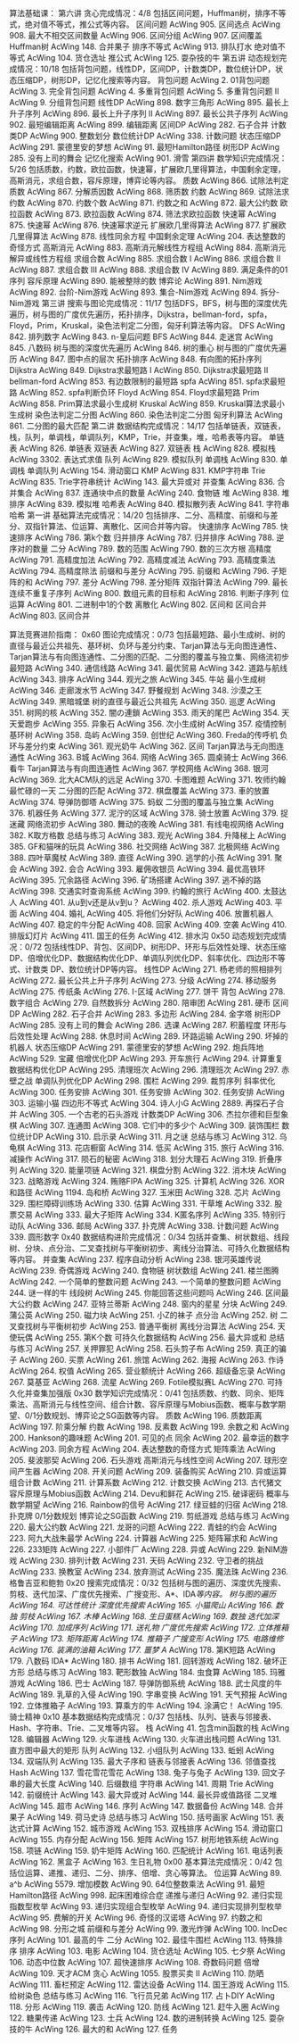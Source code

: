 算法基础课：
第六讲 贪心完成情况：4/8
包括区间问题，Huffman树，排序不等式，绝对值不等式，推公式等内容。
区间问题
AcWing 905. 区间选点
AcWing 908. 最大不相交区间数量
AcWing 906. 区间分组
AcWing 907. 区间覆盖
Huffman树
AcWing 148. 合并果子
排序不等式
AcWing 913. 排队打水
绝对值不等式
AcWing 104. 货仓选址
推公式
AcWing 125. 耍杂技的牛
第五讲 动态规划完成情况：10/18
包括背包问题，线性DP，区间DP，计数类DP，数位统计DP，状态压缩DP，树形DP，记忆化搜索等内容。
背包问题
AcWing 2. 01背包问题
AcWing 3. 完全背包问题
AcWing 4. 多重背包问题
AcWing 5. 多重背包问题 II
AcWing 9. 分组背包问题
线性DP
AcWing 898. 数字三角形
AcWing 895. 最长上升子序列
AcWing 896. 最长上升子序列 II
AcWing 897. 最长公共子序列
AcWing 902. 最短编辑距离
AcWing 899. 编辑距离
区间DP
AcWing 282. 石子合并
计数类DP
AcWing 900. 整数划分
数位统计DP
AcWing 338. 计数问题
状态压缩DP
AcWing 291. 蒙德里安的梦想
AcWing 91. 最短Hamilton路径
树形DP
AcWing 285. 没有上司的舞会
记忆化搜索
AcWing 901. 滑雪
第四讲 数学知识完成情况：5/26
包括质数，约数，欧拉函数，快速幂，扩展欧几里得算法，中国剩余定理，高斯消元，求组合数，容斥原理，博弈论等内容。
质数
AcWing 866. 试除法判定质数
AcWing 867. 分解质因数
AcWing 868. 筛质数
约数
AcWing 869. 试除法求约数
AcWing 870. 约数个数
AcWing 871. 约数之和
AcWing 872. 最大公约数
欧拉函数
AcWing 873. 欧拉函数
AcWing 874. 筛法求欧拉函数
快速幂
AcWing 875. 快速幂
AcWing 876. 快速幂求逆元
扩展欧几里得算法
AcWing 877. 扩展欧几里得算法
AcWing 878. 线性同余方程
中国剩余定理
AcWing 204. 表达整数的奇怪方式
高斯消元
AcWing 883. 高斯消元解线性方程组
AcWing 884. 高斯消元解异或线性方程组
求组合数
AcWing 885. 求组合数 I
AcWing 886. 求组合数 II
AcWing 887. 求组合数 III
AcWing 888. 求组合数 IV
AcWing 889. 满足条件的01序列
容斥原理
AcWing 890. 能被整除的数
博弈论
AcWing 891. Nim游戏
AcWing 892. 台阶-Nim游戏
AcWing 893. 集合-Nim游戏
AcWing 894. 拆分-Nim游戏
第三讲 搜索与图论完成情况：11/17
包括DFS，BFS，树与图的深度优先遍历，树与图的广度优先遍历，拓扑排序，Dijkstra，bellman-ford，spfa，Floyd，Prim，Kruskal，染色法判定二分图，匈牙利算法等内容。
DFS
AcWing 842. 排列数字
AcWing 843. n-皇后问题
BFS
AcWing 844. 走迷宫
AcWing 845. 八数码
树与图的深度优先遍历
AcWing 846. 树的重心
树与图的广度优先遍历
AcWing 847. 图中点的层次
拓扑排序
AcWing 848. 有向图的拓扑序列
Dijkstra
AcWing 849. Dijkstra求最短路 I
AcWing 850. Dijkstra求最短路 II
bellman-ford
AcWing 853. 有边数限制的最短路
spfa
AcWing 851. spfa求最短路
AcWing 852. spfa判断负环
Floyd
AcWing 854. Floyd求最短路
Prim
AcWing 858. Prim算法求最小生成树
Kruskal
AcWing 859. Kruskal算法求最小生成树
染色法判定二分图
AcWing 860. 染色法判定二分图
匈牙利算法
AcWing 861. 二分图的最大匹配
第二讲 数据结构完成情况：14/17
包括单链表，双链表，栈，队列，单调栈，单调队列，KMP，Trie，并查集，堆，哈希表等内容。
单链表
AcWing 826. 单链表
双链表
AcWing 827. 双链表
栈
AcWing 828. 模拟栈
AcWing 3302. 表达式求值
队列
AcWing 829. 模拟队列
单调栈
AcWing 830. 单调栈
单调队列
AcWing 154. 滑动窗口
KMP
AcWing 831. KMP字符串
Trie
AcWing 835. Trie字符串统计
AcWing 143. 最大异或对
并查集
AcWing 836. 合并集合
AcWing 837. 连通块中点的数量
AcWing 240. 食物链
堆
AcWing 838. 堆排序
AcWing 839. 模拟堆
哈希表
AcWing 840. 模拟散列表
AcWing 841. 字符串哈希
第一讲 基础算法完成情况：14/20
包括排序、二分、高精度、前缀和与差分、双指针算法、位运算、离散化、区间合并等内容。
快速排序
AcWing 785. 快速排序
AcWing 786. 第k个数
归并排序
AcWing 787. 归并排序
AcWing 788. 逆序对的数量
二分
AcWing 789. 数的范围
AcWing 790. 数的三次方根
高精度
AcWing 791. 高精度加法
AcWing 792. 高精度减法
AcWing 793. 高精度乘法
AcWing 794. 高精度除法
前缀和与差分
AcWing 795. 前缀和
AcWing 796. 子矩阵的和
AcWing 797. 差分
AcWing 798. 差分矩阵
双指针算法
AcWing 799. 最长连续不重复子序列
AcWing 800. 数组元素的目标和
AcWing 2816. 判断子序列
位运算
AcWing 801. 二进制中1的个数
离散化
AcWing 802. 区间和
区间合并
AcWing 803. 区间合并

算法竞赛进阶指南：
0x60 图论完成情况：0/73
包括最短路、最小生成树、树的直径与最近公共祖先、基环树、负环与差分约束、Tarjan算法与无向图连通性、Tarjan算法与有向图连通性、二分图的匹配、二分图的覆盖与独立集、网络流初步
最短路
AcWing 340. 通信线路
AcWing 341. 最优贸易
AcWing 342. 道路与航线
AcWing 343. 排序
AcWing 344. 观光之旅
AcWing 345. 牛站
最小生成树
AcWing 346. 走廊泼水节
AcWing 347. 野餐规划
AcWing 348. 沙漠之王
AcWing 349. 黑暗城堡
树的直径与最近公共祖先
AcWing 350. 巡逻
AcWing 351. 树网的核
AcWing 352. 闇の連鎖
AcWing 353. 雨天的尾巴
AcWing 354. 天天爱跑步
AcWing 355. 异象石
AcWing 356. 次小生成树
AcWing 357. 疫情控制
基环树
AcWing 358. 岛屿
AcWing 359. 创世纪
AcWing 360. Freda的传呼机
负环与差分约束
AcWing 361. 观光奶牛
AcWing 362. 区间
Tarjan算法与无向图连通性
AcWing 363. B城
AcWing 364. 网络
AcWing 365. 圆桌骑士
AcWing 366. 看牛
Tarjan算法与有向图连通性
AcWing 367. 学校网络
AcWing 368. 银河
AcWing 369. 北大ACM队的远足
AcWing 370. 卡图难题
AcWing 371. 牧师约翰最忙碌的一天
二分图的匹配
AcWing 372. 棋盘覆盖
AcWing 373. 車的放置
AcWing 374. 导弹防御塔
AcWing 375. 蚂蚁
二分图的覆盖与独立集
AcWing 376. 机器任务
AcWing 377. 泥泞的区域
AcWing 378. 骑士放置
AcWing 379. 捉迷藏
网络流初步
AcWing 380. 舞动的夜晚
AcWing 381. 有线电视网络
AcWing 382. K取方格数
总结与练习
AcWing 383. 观光
AcWing 384. 升降梯上
AcWing 385. GF和猫咪的玩具
AcWing 386. 社交网络
AcWing 387. 北极网络
AcWing 388. 四叶草魔杖
AcWing 389. 直径
AcWing 390. 逃学的小孩
AcWing 391. 聚会
AcWing 392. 会合
AcWing 393. 雇佣收银员
AcWing 394. 最优高铁环
AcWing 395. 冗余路径
AcWing 396. 矿场搭建
AcWing 397. 逃不掉的路
AcWing 398. 交通实时查询系统
AcWing 399. 约翰的旅行
AcWing 400. 太鼓达人
AcWing 401. 从u到v还是从v到u？
AcWing 402. 杀人游戏
AcWing 403. 平面
AcWing 404. 婚礼
AcWing 405. 将他们分好队
AcWing 406. 放置机器人
AcWing 407. 稳定的牛分配
AcWing 408. 回家
AcWing 409. 空袭
AcWing 410. 排版幻灯片
AcWing 411. 国王的任务
AcWing 412. 排水沟
0x50 动态规划完成情况：0/72
包括线性DP、背包、区间DP、树形DP、环形与后效性处理、状态压缩DP、倍增优化DP、数据结构优化DP、单调队列优化DP、斜率优化、四边形不等式、计数类 DP、数位统计DP等内容。
线性DP
AcWing 271. 杨老师的照相排列
AcWing 272. 最长公共上升子序列
AcWing 273. 分级
AcWing 274. 移动服务
AcWing 275. 传纸条
AcWing 276. I-区域
AcWing 277. 饼干
背包
AcWing 278. 数字组合
AcWing 279. 自然数拆分
AcWing 280. 陪审团
AcWing 281. 硬币
区间DP
AcWing 282. 石子合并
AcWing 283. 多边形
AcWing 284. 金字塔
树形DP
AcWing 285. 没有上司的舞会
AcWing 286. 选课
AcWing 287. 积蓄程度
环形与后效性处理
AcWing 288. 休息时间
AcWing 289. 环路运输
AcWing 290. 坏掉的机器人
状态压缩DP
AcWing 291. 蒙德里安的梦想
AcWing 292. 炮兵阵地
AcWing 529. 宝藏
倍增优化DP
AcWing 293. 开车旅行
AcWing 294. 计算重复
数据结构优化DP
AcWing 295. 清理班次
AcWing 296. 清理班次
AcWing 297. 赤壁之战
单调队列优化DP
AcWing 298. 围栏
AcWing 299. 裁剪序列
斜率优化
AcWing 300. 任务安排
AcWing 301. 任务安排
AcWing 302. 任务安排
AcWing 303. 运输小猫
四边形不等式
AcWing 304. 诗人小G
AcWing 2889. 再探石子合并
AcWing 305. 一个古老的石头游戏
计数类DP
AcWing 306. 杰拉尔德和巨型象棋
AcWing 307. 连通图
AcWing 308. 它们中的多少个
AcWing 309. 装饰围栏
数位统计DP
AcWing 310. 启示录
AcWing 311. 月之谜
总结与练习
AcWing 312. 乌龟棋
AcWing 313. 花店橱窗
AcWing 314. 低买
AcWing 315. 旅行
AcWing 316. 减操作
AcWing 317. 陨石的秘密
AcWing 318. 划分大理石
AcWing 319. 折叠序列
AcWing 320. 能量项链
AcWing 321. 棋盘分割
AcWing 322. 消木块
AcWing 323. 战略游戏
AcWing 324. 贿赂FIPA
AcWing 325. 计算机
AcWing 326. XOR和路径
AcWing 1194. 岛和桥
AcWing 327. 玉米田
AcWing 328. 芯片
AcWing 329. 围栏障碍训练场
AcWing 330. 估算
AcWing 331. 干草堆
AcWing 332. 股票交易
AcWing 333. 最大子矩阵
AcWing 334. K匿名序列
AcWing 335. 特别行动队
AcWing 336. 邮局
AcWing 337. 扑克牌
AcWing 338. 计数问题
AcWing 339. 圆形数字
0x40 数据结构进阶完成情况：0/34
包括并查集、树状数组、线段树、分块、点分治、二叉查找树与平衡树初步、离线分治算法、可持久化数据结构等内容。
并查集
AcWing 237. 程序自动分析
AcWing 238. 银河英雄传说
AcWing 239. 奇偶游戏
AcWing 240. 食物链
树状数组
AcWing 241. 楼兰图腾
AcWing 242. 一个简单的整数问题
AcWing 243. 一个简单的整数问题
AcWing 244. 谜一样的牛
线段树
AcWing 245. 你能回答这些问题吗
AcWing 246. 区间最大公约数
AcWing 247. 亚特兰蒂斯
AcWing 248. 窗内的星星
分块
AcWing 249. 蒲公英
AcWing 250. 磁力块
AcWing 251. 小Z的袜子
点分治
AcWing 252. 树
二叉查找树与平衡树初步
AcWing 253. 普通平衡树
离线分治算法
AcWing 254. 天使玩偶
AcWing 255. 第K个数
可持久化数据结构
AcWing 256. 最大异或和
总结与练习
AcWing 257. 关押罪犯
AcWing 258. 石头剪子布
AcWing 259. 真正的骗子
AcWing 260. 买票
AcWing 261. 旅馆
AcWing 262. 海报
AcWing 263. 作诗
AcWing 264. 权值
AcWing 265. 营业额统计
AcWing 266. 超级备忘录
AcWing 267. 莫基亚
AcWing 268. 流星
AcWing 269. Fotile模拟赛L
AcWing 270. 可持久化并查集加强版
0x30 数学知识完成情况：0/41
包括质数、约数、同余、矩阵乘法、高斯消元与线性空间、组合计数、容斥原理与Mobius函数、概率与数学期望、0/1分数规划、博弈论之SG函数等内容。
质数
AcWing 196. 质数距离
AcWing 197. 阶乘分解
约数
AcWing 198. 反素数
AcWing 199. 余数之和
AcWing 200. Hankson的趣味题
AcWing 201. 可见的点
同余
AcWing 202. 最幸运的数字
AcWing 203. 同余方程
AcWing 204. 表达整数的奇怪方式
矩阵乘法
AcWing 205. 斐波那契
AcWing 206. 石头游戏
高斯消元与线性空间
AcWing 207. 球形空间产生器
AcWing 208. 开关问题
AcWing 209. 装备购买
AcWing 210. 异或运算
组合计数
AcWing 211. 计算系数
AcWing 212. 计数交换
AcWing 213. 古代猪文
容斥原理与Mobius函数
AcWing 214. Devu和鲜花
AcWing 215. 破译密码
概率与数学期望
AcWing 216. Rainbow的信号
AcWing 217. 绿豆蛙的归宿
AcWing 218. 扑克牌
0/1分数规划
博弈论之SG函数
AcWing 219. 剪纸游戏
总结与练习
AcWing 220. 最大公约数
AcWing 221. 龙哥的问题
AcWing 222. 青蛙的约会
AcWing 223. 阿九大战朱最学
AcWing 224. 计算器
AcWing 225. 矩阵幂求和
AcWing 226. 233矩阵
AcWing 227. 小部件厂
AcWing 228. 异或
AcWing 229. 新NIM游戏
AcWing 230. 排列计数
AcWing 231. 天码
AcWing 232. 守卫者的挑战
AcWing 233. 换教室
AcWing 234. 放弃测试
AcWing 235. 魔法珠
AcWing 236. 格鲁吉亚和鲍勃
0x20 搜索完成情况：0/32
包括树与图的遍历、深度优先搜索、剪枝、迭代加深、广度优先搜索、广搜变形、A*、IDA*等内容。
树与图的遍历
AcWing 164. 可达性统计
深度优先搜索
AcWing 165. 小猫爬山
AcWing 166. 数独
剪枝
AcWing 167. 木棒
AcWing 168. 生日蛋糕
AcWing 169. 数独
迭代加深
AcWing 170. 加成序列
AcWing 171. 送礼物
广度优先搜索
AcWing 172. 立体推箱子
AcWing 173. 矩阵距离
AcWing 174. 推箱子
广搜变形
AcWing 175. 电路维修
AcWing 176. 装满的油箱
AcWing 177. 噩梦
A*
AcWing 178. 第K短路
AcWing 179. 八数码
IDA*
AcWing 180. 排书
AcWing 181. 回转游戏
AcWing 182. 破坏正方形
总结与练习
AcWing 183. 靶形数独
AcWing 184. 虫食算
AcWing 185. 玛雅游戏
AcWing 186. 巴士
AcWing 187. 导弹防御系统
AcWing 188. 武士风度的牛
AcWing 189. 乳草的入侵
AcWing 190. 字串变换
AcWing 191. 天气预报
AcWing 192. 立体推箱子
AcWing 193. 算乘方的牛
AcWing 194. 涂满它！
AcWing 195. 骑士精神
0x10 基本数据结构完成情况：0/37
包括栈、队列、链表与邻接表、Hash、字符串、Trie、二叉堆等内容。
栈
AcWing 41. 包含min函数的栈
AcWing 128. 编辑器
AcWing 129. 火车进栈
AcWing 130. 火车进出栈问题
AcWing 131. 直方图中最大的矩形
队列
AcWing 132. 小组队列
AcWing 133. 蚯蚓
AcWing 134. 双端队列
AcWing 135. 最大子序和
链表与邻接表
AcWing 136. 邻值查找
Hash
AcWing 137. 雪花雪花雪花
AcWing 138. 兔子与兔子
AcWing 139. 回文子串的最大长度
AcWing 140. 后缀数组
字符串
AcWing 141. 周期
Trie
AcWing 142. 前缀统计
AcWing 143. 最大异或对
AcWing 144. 最长异或值路径
二叉堆
AcWing 145. 超市
AcWing 146. 序列
AcWing 147. 数据备份
AcWing 148. 合并果子
AcWing 149. 荷马史诗
总结与练习
AcWing 150. 括号画家
AcWing 151. 表达式计算
AcWing 152. 城市游戏
AcWing 153. 双栈排序
AcWing 154. 滑动窗口
AcWing 155. 内存分配
AcWing 156. 矩阵
AcWing 157. 树形地铁系统
AcWing 158. 项链
AcWing 159. 奶牛矩阵
AcWing 160. 匹配统计
AcWing 161. 电话列表
AcWing 162. 黑盒子
AcWing 163. 生日礼物
0x00 基本算法完成情况：0/42
包括位运算、递推、递归、二分、排序、倍增、贪心等算法。
位运算
AcWing 89. a^b
AcWing 5579. 增加模数
AcWing 90. 64位整数乘法
AcWing 91. 最短Hamilton路径
AcWing 998. 起床困难综合症
递推与递归
AcWing 92. 递归实现指数型枚举
AcWing 93. 递归实现组合型枚举
AcWing 94. 递归实现排列型枚举
AcWing 95. 费解的开关
AcWing 96. 奇怪的汉诺塔
AcWing 97. 约数之和
AcWing 98. 分形之城
前缀和与差分
AcWing 99. 激光炸弹
AcWing 100. IncDec序列
AcWing 101. 最高的牛
二分
AcWing 102. 最佳牛围栏
AcWing 113. 特殊排序
排序
AcWing 103. 电影
AcWing 104. 货仓选址
AcWing 105. 七夕祭
AcWing 106. 动态中位数
AcWing 107. 超快速排序
AcWing 108. 奇数码问题
倍增
AcWing 109. 天才ACM
贪心
AcWing 1055. 股票买卖 II
AcWing 110. 防晒
AcWing 111. 畜栏预定
AcWing 112. 雷达设备
AcWing 114. 国王游戏
AcWing 115. 给树染色
总结与练习
AcWing 116. 飞行员兄弟
AcWing 117. 占卜DIY
AcWing 118. 分形
AcWing 119. 袭击
AcWing 120. 防线
AcWing 121. 赶牛入圈
AcWing 122. 糖果传递
AcWing 123. 士兵
AcWing 124. 数的进制转换
AcWing 125. 耍杂技的牛
AcWing 126. 最大的和
AcWing 127. 任务

